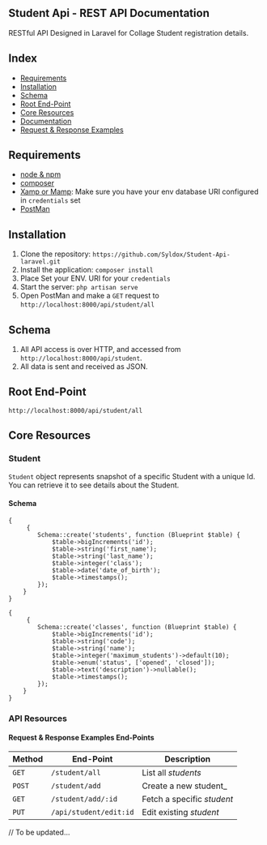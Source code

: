 ## Student Api - REST API Documentation

RESTful API Designed in Laravel for Collage Student registration details.

## Index

-   [Requirements](#requirements)
-   [Installation](#installation)
-   [Schema](#schema)
-   [Root End-Point](#root-end-point)
-   [Core Resources](#core-resources)
-   [Documentation](#documentation)
-   [Request & Response Examples](#request--response-examples)

## Requirements

-   [node & npm](http://nodejs.org)
-   [composer](https://getcomposer.org/download/)
-   [Xamp or Mamp](https://www.mongodb.com/): Make sure you have your env database URI configured in `credentials` set
-   [PostMan](https://www.getpostman.com/)

## Installation

1. Clone the repository: `https://github.com/Syldox/Student-Api-laravel.git`
2. Install the application: `composer install`
3. Place Set your ENV. URI for your `credentials`
4. Start the server: `php artisan serve`
5. Open PostMan and make a `GET` request to `http://localhost:8000/api/student/all`

## Schema

1. All API access is over HTTP, and accessed from `http://localhost:8000/api/student`.
2. All data is sent and received as JSON.

## Root End-Point

`http://localhost:8000/api/student/all`

## Core Resources

### Student

`Student` object represents snapshot of a specific Student with a unique Id. You can retrieve it to see details about the Student.

#### Schema

```Student-Table
{
     {
        Schema::create('students', function (Blueprint $table) {
            $table->bigIncrements('id');
            $table->string('first_name');
            $table->string('last_name');
            $table->integer('class');
            $table->date('date_of_birth');
            $table->timestamps();
        });
    }
}
```

```Classes-Table
{
     {
        Schema::create('classes', function (Blueprint $table) {
            $table->bigIncrements('id');
            $table->string('code');
            $table->string('name');
            $table->integer('maximum_students')->default(10);
            $table->enum('status', ['opened', 'closed']);
            $table->text('description')->nullable();
            $table->timestamps();
        });
    }
}
```

### API Resources

#### Request & Response Examples End-Points

| Method | End-Point              | Description                |
| ------ | ---------------------- | -------------------------- |
| `GET`  | `/student/all`         | List all _students_        |
| `POST` | `/student/add`         | Create a new student\_     |
| `GET`  | `/student/add/:id`     | Fetch a specific _student_ |
| `PUT`  | `/api/student/edit:id` | Edit existing _student_    |

// To be updated...
